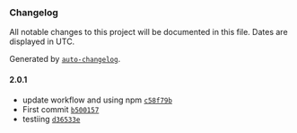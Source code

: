 ### Changelog

All notable changes to this project will be documented in this file. Dates are displayed in UTC.

Generated by [`auto-changelog`](https://github.com/CookPete/auto-changelog).

#### 2.0.1

- update workflow and using npm [`c58f79b`](https://github.com/MisterGoodDeal/esgi-joke-app/commit/c58f79b33285dd5676bdfdb95ee94331b5499373)
- First commit [`b500157`](https://github.com/MisterGoodDeal/esgi-joke-app/commit/b50015746a0070527701cc6088e8caf30136df6c)
- testiing [`d36533e`](https://github.com/MisterGoodDeal/esgi-joke-app/commit/d36533e09d3cad2181edfb40175335b0eb39e1af)
